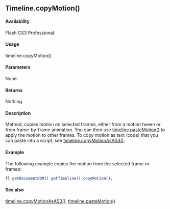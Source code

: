 ## Timeline.copyMotion()

#### Availability

Flash CS3 Professional.

#### Usage

timeline.copyMotion()

#### Parameters

None.

#### Returns

Nothing.

#### Description

Method; copies motion on selected frames, either from a motion tween or from frame-by-frame animation. You can then use [timeline.pasteMotion()](../Timeline_object/timeli36.md) to apply the motion to other frames.
To copy motion as text (code) that you can paste into a script, see [timeline.copyMotionAsAS3()](../Timeline_object/timelin9.md).

#### Example

The following example copies the motion from the selected frame or frames:

```javascript
fl.getDocumentDOM().getTimeline().copyMotion();
```

#### See also

[timeline.copyMotionAsAS3()](../Timeline_object/timelin9.md), [timeline.pasteMotion()](../Timeline_object/timeli36.md)

<span id="timeline.copyMotionAsAS3()" class="anchor"></span>
